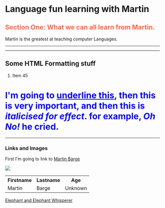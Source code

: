 <h1> Language fun learning with Martin</h1>
<h2 style="color:Tomato;">Section One: What we can all learn from Martin.</h2>
<p> Martin is the greatest at teaching computer Languages.</p>

<hr>
<hr>
<h2>Some HTML Formatting stuff</h2>
<ol>
  <li> Item 45</li>
  </ol>
  
  <body>
  
<h1 style="color:blue;">I'm going to <u>underline this</u>, then this is <strong> very important</strong>, and then this is <em>italicised for effect</em>. for example, <em> Oh No!</em> he cried.</h1>
  
<hr>
<h3>Links and Images</h3>
<p> First I'm going to link to <a href="http://language-centre.sllf.qmul.ac.uk/language-centre/people/academic/barge.html">Martin Barge</a></p>

<img src="https://upload.wikimedia.org/wikipedia/commons/1/19/Snow_leopard_portrait.jpg" />

<table id="t01">
  <tr>
    <th>Firstname</th>
    <th>Lastname</th> 
    <th>Age</th>
  </tr>
  <tr>
    <td>Martin</td>
    <td>Barge</td> 
    <td>Unknown</td>
  </tr>
</table>

<a href="https://archive.org/details/Funny_201711">Elephant and Elephant Whisperer</a>
